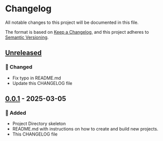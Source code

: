 # Changelog

All notable changes to this project will be documented in this file.

The format is based on [Keep a Changelog](https://keepachangelog.com/en/1.1.0/),
and this project adheres to [Semantic Versioning](https://semver.org/spec/v2.0.0.html).

## [Unreleased]
### :pencil: Changed
- Fix typo in README.md
- Update this CHANGELOG file

## [0.0.1] - 2025-03-05

### :rocket: Added
- Project Directory skeleton
- README.md with instructions on how to create and build new projects.
- This CHANGELOG file

[Unreleased]: https://github.com/erremauro/epubcreate/compare/v0.0.1...HEAD
[0.0.1]: https://github.com/erremauro/epubcreate/releases/tag/v0.0.1